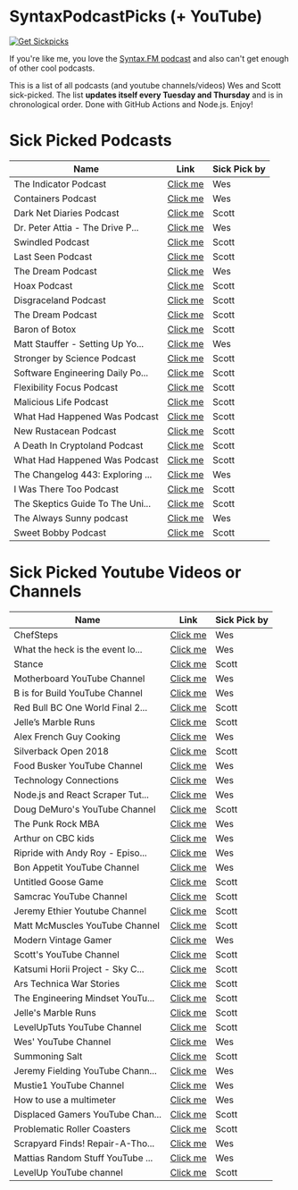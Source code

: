 # SyntaxPodcastPicks (+ YouTube)
[![Get Sickpicks](https://github.com/domvo/SyntaxPodcastPicks/actions/workflows/main.yml/badge.svg)](https://github.com/domvo/SyntaxPodcastPicks/actions/workflows/main.yml)

If you're like me, you love the [Syntax.FM podcast](https://syntax.fm) and also can't get enough of other cool podcasts. 

This is a list of all podcasts (and youtube channels/videos) Wes and Scott sick-picked. 
The list **updates itself every Tuesday and Thursday** and is in chronological order. Done with GitHub Actions and Node.js. Enjoy!

<!-- dynamic_content_below -->
# Sick Picked Podcasts

Name | Link | Sick Pick by
--- | --- | ---
The Indicator Podcast | [Click me](https://www.npr.org/sections/money/567724614/the-indicator) | Wes
Containers Podcast | [Click me](https://medium.com/containers) | Wes
Dark Net Diaries Podcast | [Click me](https://darknetdiaries.com/) | Scott
Dr. Peter Attia - The Drive P... | [Click me](https://peterattiamd.com/podcast/) | Wes
Swindled Podcast | [Click me](http://swindledpodcast.com/) | Scott
Last Seen Podcast | [Click me](https://www.wbur.org/lastseen) | Scott
The Dream Podcast | [Click me](https://www.thedream.fm/) | Wes
Hoax Podcast | [Click me](https://podcasts.apple.com/us/podcast/hoax/id1354226895) | Scott
Disgraceland Podcast | [Click me](https://www.disgracelandpod.com/) | Scott
The Dream Podcast | [Click me](https://www.stitcher.com/podcast/stitcher/the-dream) | Scott
Baron of Botox | [Click me](https://podcasts.apple.com/us/podcast/the-baron-of-botox/id1493450409) | Scott
Matt Stauffer - Setting Up Yo... | [Click me](https://mattstauffer.com/blog/setting-up-your-webcam-lights-and-audio-for-remote-work-podcasting-videos-and-streaming/) | Wes
Stronger by Science Podcast | [Click me](https://www.strongerbyscience.com/podcast/) | Scott
Software Engineering Daily Po... | [Click me](https://softwareengineeringdaily.com/) | Scott
Flexibility Focus Podcast | [Click me](https://anchor.fm/flexibility-focus) | Scott
Malicious Life Podcast | [Click me](https://malicious.life/) | Scott
What Had Happened Was Podcast | [Click me](https://podcasts.apple.com/us/podcast/what-had-happened-was/id1520209791) | Scott
New Rustacean Podcast | [Click me](https://newrustacean.com/) | Scott
A Death In Cryptoland Podcast | [Click me](https://www.cbc.ca/listen/cbc-podcasts/904-a-death-in-cryptoland) | Scott
What Had Happened Was Podcast | [Click me](https://starburns.audio/podcasts/what-had-happened-was/) | Scott
The Changelog 443: Exploring ... | [Click me](https://changelog.com/podcast/443) | Wes
I Was There Too Podcast | [Click me](https://www.earwolf.com/show/i-was-there-too/) | Scott
The Skeptics Guide To The Uni... | [Click me](https://www.theskepticsguide.org/podcasts/episode-844) | Scott
The Always Sunny podcast | [Click me](https://the-always-sunny-podcast.simplecast.com) | Wes
Sweet Bobby Podcast | [Click me](https://www.tortoisemedia.com/listen/sweet-bobby/) | Scott
# Sick Picked Youtube Videos or Channels

Name | Link | Sick Pick by
--- | --- | ---
ChefSteps | [Click me](https://www.youtube.com/user/chefsteps) | Wes
What the heck is the event lo... | [Click me](https://www.youtube.com/watch?v=8aGhZQkoFbQ) | Wes
Stance | [Click me](https://www.youtube.com/user/stanceelements) | Scott
Motherboard YouTube Channel | [Click me](https://www.youtube.com/user/MotherboardTV) | Wes
B is for Build YouTube Channel | [Click me](https://www.youtube.com/channel/UCl4-WBRqWA2MlxmZorKOV7w) | Wes
Red Bull BC One World Final 2... | [Click me](https://www.youtube.com/watch?v=N3jwdh-6Bi0) | Scott
Jelle’s Marble Runs | [Click me](https://www.youtube.com/channel/UCYJdpnjuSWVOLgGT9fIzL0g) | Scott
Alex French Guy Cooking | [Click me](https://www.youtube.com/user/FrenchGuyCooking) | Wes
Silverback Open 2018 | [Click me](https://www.youtube.com/playlist?list=PLipSUxfAla6D257xn14FgxHaFUyKDMY14) | Scott
Food Busker YouTube Channel | [Click me](https://www.youtube.com/foodbusker) | Wes
Technology Connections | [Click me](https://www.youtube.com/channel/UCy0tKL1T7wFoYcxCe0xjN6Q/videos?flow=grid&view=0&sort=p) | Wes
Node.js and React Scraper Tut... | [Click me](https://www.youtube.com/watch?v=rWc0xqroY4U&list=PLu8EoSxDXHP4xVFdNGakvzJ1OUQ6S_3l3) | Wes
Doug DeMuro's YouTube Channel | [Click me](https://www.youtube.com/channel/UCsqjHFMB_JYTaEnf_vmTNqg) | Scott
The Punk Rock MBA | [Click me](https://www.youtube.com/channel/UCjewxGh1Gx5i5Uzxn0v-TPw) | Wes
Arthur on CBC kids | [Click me](https://www.youtube.com/playlist?list=ELpoA-uHf0-f_86wCagoDcsg) | Wes
Ripride with Andy Roy - Episo... | [Click me](https://www.youtube.com/watch?v=4z_1IjBVlSc) | Wes
Bon Appetit YouTube Channel | [Click me](https://www.youtube.com/channel/UCbpMy0Fg74eXXkvxJrtEn3w) | Wes
Untitled Goose Game | [Click me](https://www.youtube.com/watch?v=9LL2AtHo1gk) | Scott
Samcrac YouTube Channel | [Click me](https://www.youtube.com/channel/UCtn2hU9HKYQAgDtwrhux7Sw) | Scott
Jeremy Ethier Youtube Channel | [Click me](https://www.youtube.com/channel/UCERm5yFZ1SptUEU4wZ2vJvw) | Scott
Matt McMuscles YouTube Channel | [Click me](https://www.youtube.com/channel/UCiP_FwGyJQ_6P8k5ON5mncQ) | Scott
Modern Vintage Gamer | [Click me](https://www.youtube.com/channel/UCjFaPUcJU1vwk193mnW_w1w) | Wes
Scott's YouTube Channel | [Click me](https://www.youtube.com/user/LevelUpTuts/videos) | Scott
Katsumi Horii Project - Sky C... | [Click me](https://www.youtube.com/watch?v=ypdnSS0La7s) | Scott
Ars Technica War Stories | [Click me](https://www.youtube.com/playlist?list=PLKBPwuu3eCYkScmqpD9xE7UZsszweVO0n) | Scott
The Engineering Mindset YouTu... | [Click me](https://www.youtube.com/channel/UCk0fGHsCEzGig-rSzkfCjMw) | Scott
Jelle's Marble Runs | [Click me](https://www.youtube.com/channel/UCYJdpnjuSWVOLgGT9fIzL0g) | Scott
LevelUpTuts YouTube Channel | [Click me](https://www.youtube.com/user/LevelUpTuts) | Scott
Wes' YouTube Channel | [Click me](https://www.youtube.com/wesbos) | Wes
Summoning Salt | [Click me](https://www.youtube.com/channel/UCtUbO6rBht0daVIOGML3c8w) | Scott
Jeremy Fielding YouTube Chann... | [Click me](https://www.youtube.com/channel/UC_SLthyNX_ivd-dmsFgmJVg) | Wes
Mustie1 YouTube Channel | [Click me](https://www.youtube.com/user/mustie1) | Wes
How to use a multimeter | [Click me](https://www.youtube.com/watch?v=TdUK6RPdIrA) | Wes
Displaced Gamers YouTube Chan... | [Click me](https://www.youtube.com/c/DisplacedGamers) | Scott
Problematic Roller Coasters | [Click me](https://www.youtube.com/watch?v=x_j0p_0Lvao&list=PL-gC-PDnDt6SAt8sPgFjghDkRt4yWQ_Qt) | Scott
Scrapyard Finds! Repair-A-Tho... | [Click me](https://www.youtube.com/watch?v=bHeii834ujs) | Wes
Mattias Random Stuff YouTube ... | [Click me](https://www.youtube.com/watch?v=1L2ef1CP-yw) | Wes
LevelUp YouTube channel | [Click me](https://www.youtube.com/channel/UCyU5wkjgQYGRB0hIHMwm2Sg) | Scott

